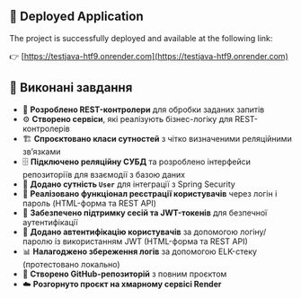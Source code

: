 ## 🚀 Deployed Application

The project is successfully deployed and available at the following link:

👉 [https://testjava-htf9.onrender.com](https://testjava-htf9.onrender.com)

## 🚀 Виконані завдання

- 🔹 **Розроблено REST-контролери** для обробки заданих запитів  
- ⚙️ **Створено сервіси**, які реалізують бізнес-логіку для REST-контролерів  
- 🏗️ **Спроєктовано класи сутностей** з чітко визначеними реляційними зв’язками  
- 🗄️ **Підключено реляційну СУБД** та розроблено інтерфейси репозиторіїв для взаємодії з базою даних  
- 👤 **Додано сутність `User`** для інтеграції з Spring Security  
- 📝 **Реалізовано функціонал реєстрації користувачів** через логін і пароль (HTML-форма та REST API)  
- 🔐 **Забезпечено підтримку сесій та JWT-токенів** для безпечної аутентифікації  
- 🔑 **Додано автентифікацію користувачів** за допомогою логіну/паролю із використанням JWT (HTML-форма та REST API)  
- 📊 **Налагоджено збереження логів** за допомогою ELK-стеку (протестовано локально)  
- 📂 **Створено GitHub-репозиторій** з повним проєктом  
- ☁️ **Розгорнуто проєкт на хмарному сервісі Render**  
